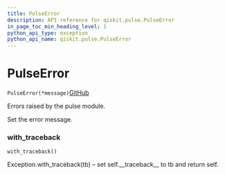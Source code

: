 ```yaml
---
title: PulseError
description: API reference for qiskit.pulse.PulseError
in_page_toc_min_heading_level: 1
python_api_type: exception
python_api_name: qiskit.pulse.PulseError
---
```


# PulseError

<span id="qiskit.pulse.PulseError" />

`PulseError(*message)`[GitHub](https://github.com/qiskit/qiskit/tree/stable/0.14/qiskit/pulse/exceptions.py "view source code")

Errors raised by the pulse module.

Set the error message.

### with\_traceback

<span id="qiskit.pulse.PulseError.with_traceback" />

`with_traceback()`

Exception.with\_traceback(tb) – set self.\_\_traceback\_\_ to tb and return self.

